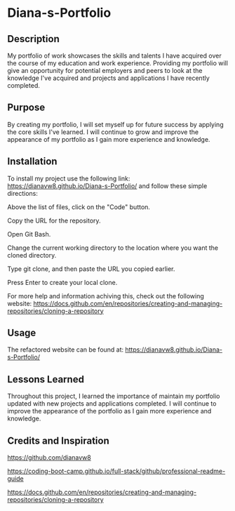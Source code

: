 # Diana-s-Portfolio

## Description
My portfolio of work showcases the skills and talents I have acquired over the course of my education and work experience. Providing my portfolio will give an opportunity for potential employers and peers to look at the knowledge I've acquired and projects and applications I have recently completed.

## Purpose
By creating my portfolio, I will set myself up for future success by applying the core skills I've learned. I will continue to grow and improve the appearance of my portfolio as I gain more experience and knowledge.

## Installation
To install my project use the following link: https://dianavw8.github.io/Diana-s-Portfolio/ and follow these simple directions:

Above the list of files, click on the "Code" button.

Copy the URL for the repository.

Open Git Bash.

Change the current working directory to the location where you want the cloned directory.

Type git clone, and then paste the URL you copied earlier.

Press Enter to create your local clone.

For more help and information achiving this, check out the following website: https://docs.github.com/en/repositories/creating-and-managing-repositories/cloning-a-repository

## Usage
The refactored website can be found at: https://dianavw8.github.io/Diana-s-Portfolio/

## Lessons Learned
Throughout this project, I learned the importance of maintain my portfolio updated with new projects and applications completed. I will continue to improve the appearance of the portfolio as I gain more experience and knowledge.

## Credits and Inspiration
https://github.com/dianavw8

https://coding-boot-camp.github.io/full-stack/github/professional-readme-guide

https://docs.github.com/en/repositories/creating-and-managing-repositories/cloning-a-repository
